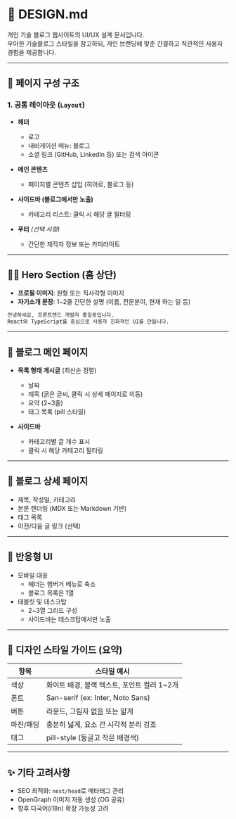 # 🎨 DESIGN.md

개인 기술 블로그 웹사이트의 UI/UX 설계 문서입니다.  
우아한 기술블로그 스타일을 참고하되, 개인 브랜딩에 맞춘 간결하고 직관적인 사용자 경험을 제공합니다.

---

## 🧱 페이지 구성 구조

### 1. 공통 레이아웃 (`Layout`)
- **헤더**  
  - 로고  
  - 내비게이션 메뉴: 블로그  
  - 소셜 링크 (GitHub, LinkedIn 등) 또는 검색 아이콘

- **메인 콘텐츠**  
  - 페이지별 콘텐츠 삽입 (히어로, 블로그 등)

- **사이드바 (블로그에서만 노출)**  
  - 카테고리 리스트: 클릭 시 해당 글 필터링

- **푸터** *(선택 사항)*  
  - 간단한 제작자 정보 또는 카피라이트

---

## 🧍‍♂️ Hero Section (홈 상단)
- **프로필 이미지**: 원형 또는 직사각형 이미지
- **자기소개 문장**: 1~2줄 간단한 설명 (이름, 전문분야, 현재 하는 일 등)

```txt
안녕하세요, 프론트엔드 개발자 홍길동입니다.  
React와 TypeScript를 중심으로 사용자 친화적인 UI를 만듭니다.
```

---

## 📝 블로그 메인 페이지
- **목록 형태 게시글** (최신순 정렬)
  - 날짜
  - 제목 (굵은 글씨, 클릭 시 상세 페이지로 이동)
  - 요약 (2~3줄)
  - 태그 목록 (pill 스타일)

- **사이드바**
  - 카테고리별 글 개수 표시
  - 클릭 시 해당 카테고리 필터링

---

## 📄 블로그 상세 페이지
- 제목, 작성일, 카테고리
- 본문 렌더링 (MDX 또는 Markdown 기반)
- 태그 목록
- 이전/다음 글 링크 (선택)

---

## 📱 반응형 UI
- 모바일 대응
  - 헤더는 햄버거 메뉴로 축소
  - 블로그 목록은 1열
- 태블릿 및 데스크탑
  - 2~3열 그리드 구성
  - 사이드바는 데스크탑에서만 노출

---

## 🎯 디자인 스타일 가이드 (요약)
| 항목       | 스타일 예시                       |
|------------|------------------------------------|
| 색상       | 화이트 배경, 블랙 텍스트, 포인트 컬러 1~2개 |
| 폰트       | San-serif (ex: Inter, Noto Sans) |
| 버튼       | 라운드, 그림자 없음 또는 얇게       |
| 마진/패딩  | 충분히 넓게, 요소 간 시각적 분리 강조 |
| 태그       | pill-style (둥글고 작은 배경색)     |

---

## ✨ 기타 고려사항
- SEO 최적화: `next/head`로 메타태그 관리
- OpenGraph 이미지 자동 생성 (OG 공유)
- 향후 다국어(i18n) 확장 가능성 고려
